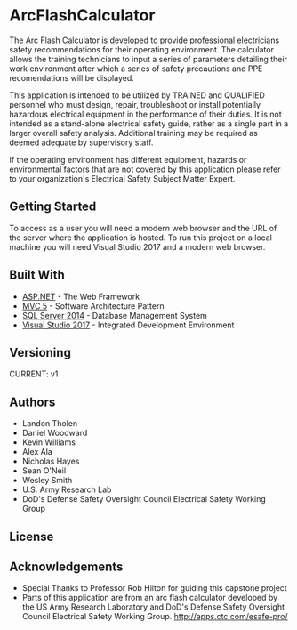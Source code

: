 # ArcFlashCalculator
The Arc Flash Calculator is developed to provide professional electricians safety recommendations for their operating environment. The calculator allows the training technicians to input a series of parameters detailing their work environment after which a series of safety precautions and PPE recomendations will be displayed. 

This application is intended to be utilized by TRAINED and QUALIFIED personnel who must design, repair, troubleshoot or install potentially hazardous electrical equipment in the performance of their duties. It is not intended as a stand-alone electrical safety guide, rather as a single part in a larger overall safety analysis. Additional training may be required as deemed adequate by supervisory staff.

If the operating environment has different equipment, hazards or environmental factors that are not covered by this application please refer to your organization's Electrical Safety Subject Matter Expert.  

## Getting Started 
To access as a user you will need a modern web browser and the URL of the server where the application is hosted. 
To run this project on a local machine you will need Visual Studio 2017 and a modern web browser.

## Built With
* [ASP.NET](https://www.asp.net/) - The Web Framework
* [MVC 5](https://docs.microsoft.com/en-us/aspnet/mvc/mvc5) - Software Architecture Pattern 
* [SQL Server 2014](https://www.microsoft.com/en-us/sql-server/sql-server-2017) - Database Management System 
* [Visual Studio 2017](https://www.visualstudio.com/) - Integrated Development Environment 

## Versioning
CURRENT: v1
## Authors
* Landon Tholen 
* Daniel Woodward
* Kevin Williams
* Alex Ala
* Nicholas Hayes
* Sean O'Neil 
* Wesley Smith 
* U.S. Army Research Lab
* DoD's Defense Safety Oversight Council Electrical Safety Working Group

## License 

## Acknowledgements
* Special Thanks to Professor Rob Hilton for guiding this capstone project 
* Parts of this application are from an arc flash calculator developed by the US Army Research Laboratory and DoD's Defense Safety Oversight Council Electrical Safety Working Group. http://apps.ctc.com/esafe-pro/
